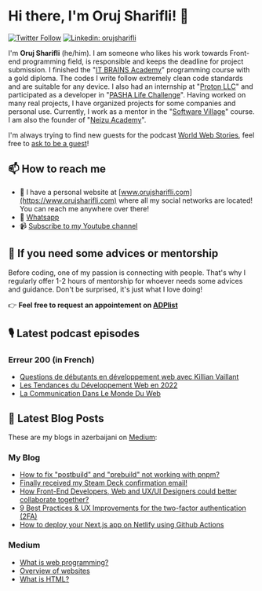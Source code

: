<!---
orujsharifli/orujsharifli is a ✨ special ✨ repository because its `README.md` (this file) appears on your GitHub profile.
You can click the Preview link to take a look at your changes.
--->

# Hi there, I'm Oruj Sharifli! 👀
[![Twitter Follow](https://img.shields.io/twitter/follow/thedaviddias?label=Follow)](https://twitter.com/thedaviddias)
[![Linkedin: orujsharifli](https://user-images.githubusercontent.com/81763214/207000286-4463d7a5-576a-4432-aa2d-cf94b1a4a83b.png)](https://www.linkedin.com/in/oruj-sharifli-1b6a81200/)

I'm **Oruj Sharifli** (he/him). I am someone who likes his work towards Front-end programming field, is responsible and keeps the deadline for project submission. I finished the "[IT BRAINS Academy](https://itbrains.edu.az/)" programming course with a gold diploma. The codes I write follow extremely clean code standards and are suitable for any device. I also had an internship at "[Proton LLC](https://proton.az/)" and participated as a developer in "[PASHA Life Challenge](https://www.pashahackathon.az/)". Having worked on many real projects, I have organized projects for some companies and personal use. Currently, I work as a mentor in the "[Software Village](https://www.softwarevillage.net/)" course. I am also the founder of "[Neizu Academy](https://www.neizuacademy.com/)".

I'm always trying to find new guests for the podcast [World Web Stories](https://worldwebstories.com/), feel free to [ask to be a guest](https://worldwebstories.com/be-a-guest/)!

## 📫 How to reach me

* 🔗 I have a personal website at [www.orujsharifli.com](https://www.orujsharifli.com) where all my social networks are located! You can reach me anywhere over there!
* 💬 [Whatsapp](https://wa.me/994504566139)
* 📹 [Subscribe to my Youtube channel](https://www.youtube.com/channel/UCXYs_tVa-VFm5f6bWrPybhA?sub_confirmation=1)

## 👋 If you need some advices or mentorship

Before coding, one of my passion is connecting with people. That's why I regularly offer 1-2 hours of mentorship for whoever needs some advices and guidance.
Don't be surprised, it's just what I love doing!

👉 **Feel free to request an appointement on [ADPlist](https://ddias.run/adp)**

## 🎙 Latest podcast episodes
### Erreur 200 (in French)

<!-- ERREUR200:START -->
- [Questions de débutants en développement web avec Killian Vaillant](https://erreur200.com/questions-de-debutants-en-developpement-web-avec-killian-vaillant)
- [Les Tendances du Développement Web en 2022](https://erreur200.com/les-tendances-du-developpement-web-en-2022)
- [La Communication Dans Le Monde Du Web](https://erreur200.com/la-communication-dans-le-monde-du-web)
<!-- ERREUR200:END -->
## 📝  Latest Blog Posts

These are my blogs in azerbaijani on [Medium](https://medium.com/):

### My Blog

<!-- BLOG:START -->
- [How to fix &quot;postbuild&quot; and &quot;prebuild&quot; not working with pnpm?](https://thedaviddias.dev/notes/how-to-fix-post-pre-build-pnpm)
- [Finally received my Steam Deck confirmation email!](https://thedaviddias.dev/notes/finally-received-steam-deck-confirmation-email)
- [How Front-End Developers, Web and UX/UI Designers could better collaborate together?](https://thedaviddias.dev/articles/how-front-end-developers-ui-ux-could-better-collaborate-together)
- [9 Best Practices &amp; UX Improvements for the two-factor authentication &lpar;2FA&rpar;](https://thedaviddias.dev/articles/9-best-practices-ux-for-two-factor-authentification)
- [How to deploy your Next.js app on Netlify using Github Actions](https://thedaviddias.dev/articles/how-to-deploy-your-nextjs-app-on-netlify-using-github-actions)
<!-- BLOG:END -->
### Medium

<!-- MEDIUM:START -->
- [What is web programming?](https://medium.com/@orujsharifli/veb-proqramla%C5%9Fd%C4%B1rma-n%C9%99dir-e2909ff7163)
- [Overview of websites](https://medium.com/@orujsharifli/veb-saytlara-%C3%BCmumi-bax%C4%B1%C5%9F-8be5b04fcb75)
- [What is HTML?](https://medium.com/@orujsharifli/html-n%C9%99dir-90c4fc9b848d)
<!-- MEDIUM:END -->
